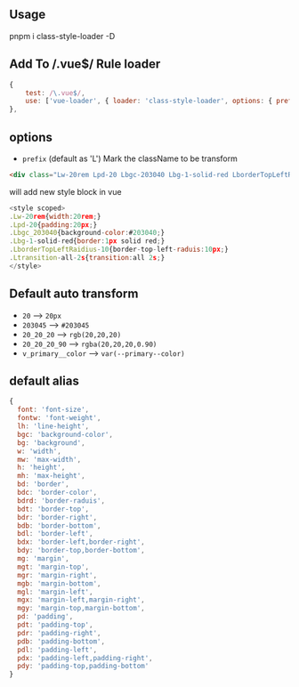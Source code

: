 ## Usage

pnpm i class-style-loader -D

## Add To /\.vue$/ Rule loader

```js
{
    test: /\.vue$/,
    use: ['vue-loader', { loader: 'class-style-loader', options: { prefix: 'L' } }],
},
```

## options

- `prefix` (default as 'L') Mark the className to be transform

```html
<div class="Lw-20rem Lpd-20 Lbgc-203040 Lbg-1-solid-red LborderTopLeftRaidius-10 Ltransition-all-2s"></div>
```

will add new style block in vue

```js
<style scoped>
.Lw-20rem{width:20rem;}
.Lpd-20{padding:20px;}
.Lbgc_203040{background-color:#203040;}
.Lbg-1-solid-red{border:1px solid red;}
.LborderTopLeftRaidius-10{border-top-left-raduis:10px;}
.Ltransition-all-2s{transition:all 2s;}
</style>
```

## Default auto transform

- `20` --> `20px`
- `203045` --> `#203045`
- `20_20_20` --> `rgb(20,20,20)`
- `20_20_20_90` --> `rgba(20,20,20,0.90)`
- `v_primary__color` --> `var(--primary--color)`

## default alias

```js
{
  font: 'font-size',
  fontw: 'font-weight',
  lh: 'line-height',
  bgc: 'background-color',
  bg: 'background',
  w: 'width',
  mw: 'max-width',
  h: 'height',
  mh: 'max-height',
  bd: 'border',
  bdc: 'border-color',
  bdrd: 'border-raduis',
  bdt: 'border-top',
  bdr: 'border-right',
  bdb: 'border-bottom',
  bdl: 'border-left',
  bdx: 'border-left,border-right',
  bdy: 'border-top,border-bottom',
  mg: 'margin',
  mgt: 'margin-top',
  mgr: 'margin-right',
  mgb: 'margin-bottom',
  mgl: 'margin-left',
  mgx: 'margin-left,margin-right',
  mgy: 'margin-top,margin-bottom',
  pd: 'padding',
  pdt: 'padding-top',
  pdr: 'padding-right',
  pdb: 'padding-bottom',
  pdl: 'padding-left',
  pdx: 'padding-left,padding-right',
  pdy: 'padding-top,padding-bottom'
}
```
